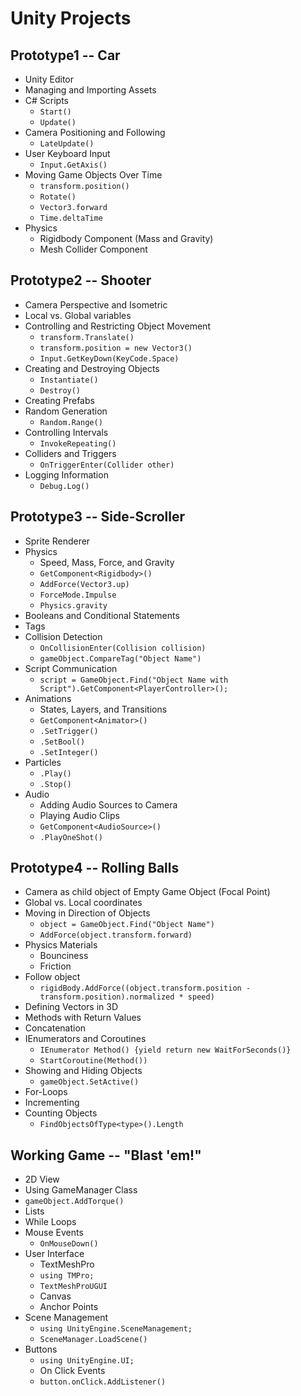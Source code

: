 # **Unity Projects**

## Prototype1 -- Car
- Unity Editor
- Managing and Importing Assets
- C# Scripts
  - `Start()`
  - `Update()`
- Camera Positioning and Following
  - `LateUpdate()`
- User Keyboard Input
  - `Input.GetAxis()`
- Moving Game Objects Over Time 
  - `transform.position()`
  - `Rotate()`
  - `Vector3.forward`
  - `Time.deltaTime`
- Physics
  - Rigidbody Component (Mass and Gravity)
  - Mesh Collider Component

## Prototype2 -- Shooter
- Camera Perspective and Isometric
- Local vs. Global variables
- Controlling and Restricting Object Movement
  - `transform.Translate()`
  - `transform.position = new Vector3()`
  - `Input.GetKeyDown(KeyCode.Space)`
- Creating and Destroying Objects
  - `Instantiate()`
  - `Destroy()`
- Creating Prefabs
- Random Generation
  - `Random.Range()`
- Controlling Intervals
  - `InvokeRepeating()`
- Colliders and Triggers
  - `OnTriggerEnter(Collider other)`
- Logging Information
  - `Debug.Log()`

## Prototype3 -- Side-Scroller
- Sprite Renderer
- Physics
  - Speed, Mass, Force, and Gravity
  - `GetComponent<Rigidbody>()`
  - `AddForce(Vector3.up)`
  - `ForceMode.Impulse`
  - `Physics.gravity`
- Booleans and Conditional Statements
- Tags
- Collision Detection
  - `OnCollisionEnter(Collision collision)`
  - `gameObject.CompareTag("Object Name")`
- Script Communication
  - `script = GameObject.Find("Object Name with Script").GetComponent<PlayerController>();` 
- Animations
  - States, Layers, and Transitions
  - `GetComponent<Animator>()`
  - `.SetTrigger()`
  - `.SetBool()`
  - `.SetInteger()`
- Particles
  - `.Play()`
  - `.Stop()`
- Audio
  - Adding Audio Sources to Camera 
  - Playing Audio Clips
  - `GetComponent<AudioSource>()`
  - `.PlayOneShot()`

## Prototype4 -- Rolling Balls
- Camera as child object of Empty Game Object (Focal Point)
- Global vs. Local coordinates
- Moving in Direction of Objects
  - `object = GameObject.Find("Object Name")`
  - `AddForce(object.transform.forward)`
- Physics Materials
  -  Bounciness
  -  Friction
- Follow object
  - `rigidBody.AddForce((object.transform.position - transform.position).normalized * speed)` 
- Defining Vectors in 3D
- Methods with Return Values 
- Concatenation
- IEnumerators and Coroutines
  - `IEnumerator Method() {yield return new WaitForSeconds()}`
  - `StartCoroutine(Method())`
- Showing and Hiding Objects
  - `gameObject.SetActive()`
- For-Loops
- Incrementing
- Counting Objects
  - `FindObjectsOfType<type>().Length`
  
## Working Game -- "Blast 'em!"
- 2D View
- Using GameManager Class
- `gameObject.AddTorque()`
- Lists
- While Loops
- Mouse Events
  - `OnMouseDown()`
- User Interface
  - TextMeshPro
  - `using TMPro;`
  - `TextMeshProUGUI`
  - Canvas
  - Anchor Points
- Scene Management
  - `using UnityEngine.SceneManagement;`
  - `SceneManager.LoadScene()` 
- Buttons
  - `using UnityEngine.UI;` 
  - On Click Events
  - `button.onClick.AddListener()`
